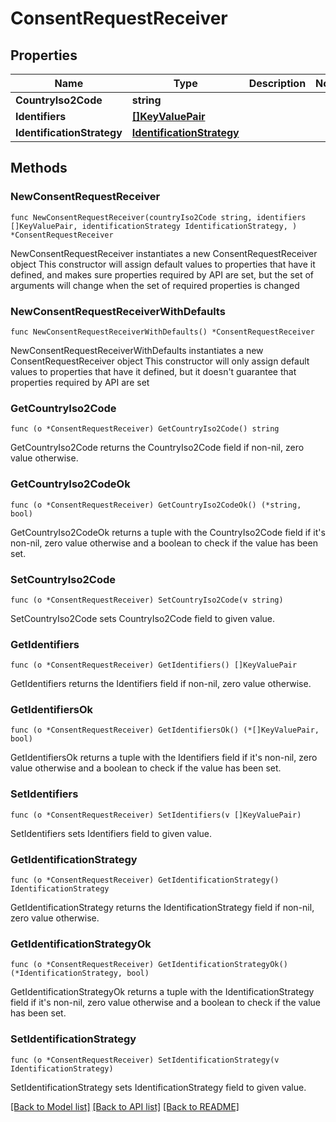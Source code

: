 # ConsentRequestReceiver

## Properties

Name | Type | Description | Notes
------------ | ------------- | ------------- | -------------
**CountryIso2Code** | **string** |  | 
**Identifiers** | [**[]KeyValuePair**](KeyValuePair.md) |  | 
**IdentificationStrategy** | [**IdentificationStrategy**](IdentificationStrategy.md) |  | 

## Methods

### NewConsentRequestReceiver

`func NewConsentRequestReceiver(countryIso2Code string, identifiers []KeyValuePair, identificationStrategy IdentificationStrategy, ) *ConsentRequestReceiver`

NewConsentRequestReceiver instantiates a new ConsentRequestReceiver object
This constructor will assign default values to properties that have it defined,
and makes sure properties required by API are set, but the set of arguments
will change when the set of required properties is changed

### NewConsentRequestReceiverWithDefaults

`func NewConsentRequestReceiverWithDefaults() *ConsentRequestReceiver`

NewConsentRequestReceiverWithDefaults instantiates a new ConsentRequestReceiver object
This constructor will only assign default values to properties that have it defined,
but it doesn't guarantee that properties required by API are set

### GetCountryIso2Code

`func (o *ConsentRequestReceiver) GetCountryIso2Code() string`

GetCountryIso2Code returns the CountryIso2Code field if non-nil, zero value otherwise.

### GetCountryIso2CodeOk

`func (o *ConsentRequestReceiver) GetCountryIso2CodeOk() (*string, bool)`

GetCountryIso2CodeOk returns a tuple with the CountryIso2Code field if it's non-nil, zero value otherwise
and a boolean to check if the value has been set.

### SetCountryIso2Code

`func (o *ConsentRequestReceiver) SetCountryIso2Code(v string)`

SetCountryIso2Code sets CountryIso2Code field to given value.


### GetIdentifiers

`func (o *ConsentRequestReceiver) GetIdentifiers() []KeyValuePair`

GetIdentifiers returns the Identifiers field if non-nil, zero value otherwise.

### GetIdentifiersOk

`func (o *ConsentRequestReceiver) GetIdentifiersOk() (*[]KeyValuePair, bool)`

GetIdentifiersOk returns a tuple with the Identifiers field if it's non-nil, zero value otherwise
and a boolean to check if the value has been set.

### SetIdentifiers

`func (o *ConsentRequestReceiver) SetIdentifiers(v []KeyValuePair)`

SetIdentifiers sets Identifiers field to given value.


### GetIdentificationStrategy

`func (o *ConsentRequestReceiver) GetIdentificationStrategy() IdentificationStrategy`

GetIdentificationStrategy returns the IdentificationStrategy field if non-nil, zero value otherwise.

### GetIdentificationStrategyOk

`func (o *ConsentRequestReceiver) GetIdentificationStrategyOk() (*IdentificationStrategy, bool)`

GetIdentificationStrategyOk returns a tuple with the IdentificationStrategy field if it's non-nil, zero value otherwise
and a boolean to check if the value has been set.

### SetIdentificationStrategy

`func (o *ConsentRequestReceiver) SetIdentificationStrategy(v IdentificationStrategy)`

SetIdentificationStrategy sets IdentificationStrategy field to given value.



[[Back to Model list]](../README.md#documentation-for-models) [[Back to API list]](../README.md#documentation-for-api-endpoints) [[Back to README]](../README.md)


